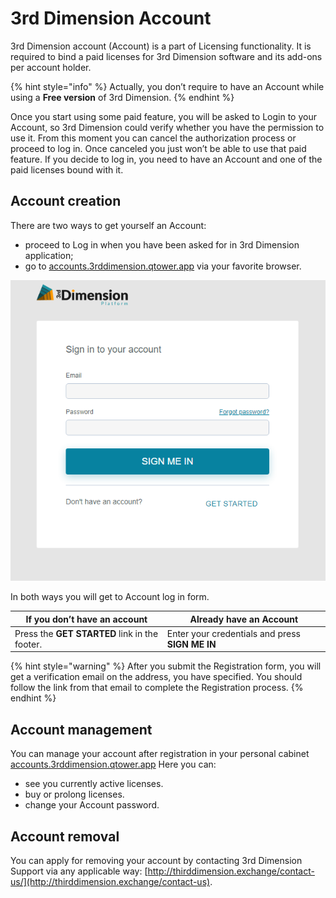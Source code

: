 # 3rd Dimension Account

3rd Dimension account (Account) is a part of Licensing functionality. It is required to bind a paid licenses for 3rd Dimension software and its add-ons per account holder.

{% hint style="info" %}
Actually, you don’t require to have an Account while using a **Free version** of 3rd Dimension.
{% endhint %}

Once you start using some paid feature, you will be asked to Login to your Account, so 3rd Dimension could verify whether you have the permission to use it. From this moment you can cancel the authorization process or proceed to log in. Once canceled you just won’t be able to use that paid feature. If you decide to log in, you need to have an Account and one of the paid licenses bound with it.

## Account creation

There are two ways to get yourself an Account:&#x20;

* proceed to Log in when you have been asked for in 3rd Dimension application;&#x20;
* go to  [accounts.3rddimension.qtower.app](http://accounts.3rddimension.qtower.app/) via your favorite browser.

![3rd Dimension Account Log in form](<../.gitbook/assets/Quantower Account Log in form.PNG>)

In both ways you will get to Account log in form.&#x20;

| If you don’t have an account                  | Already have an Account                          |
| --------------------------------------------- | ------------------------------------------------ |
| Press the **GET STARTED** link in the footer. |  Enter your credentials and press **SIGN ME IN** |

{% hint style="warning" %}
After you submit the Registration form, you will get a verification email on the address, you have specified. You should follow the link from that email to complete the Registration process.
{% endhint %}

## Account management

You can manage your account after registration in your personal cabinet [accounts.3rddimension.qtower.app](http://accounts.3rddimension.qtower.app/) Here you can:&#x20;

* see you currently active licenses.
* buy or prolong licenses.
* change your Account password.

## Account removal

You can apply for removing your account by contacting 3rd Dimension Support via any applicable way: [http://thirddimension.exchange/contact-us/](http://thirddimension.exchange/contact-us).
